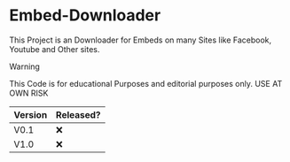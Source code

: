 # Embed-Downloader
This Project is an Downloader for Embeds on many Sites like Facebook, Youtube and Other sites.

> [!WARNING]
> This Code is for educational Purposes and editorial purposes only. USE AT OWN RISK


| Version  | Released? |
| ------------- | ------------- |
| V0.1  | :x:  |
| V1.0  | :x:  |